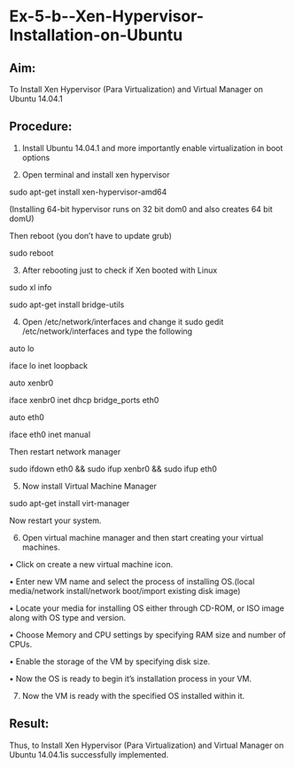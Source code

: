 # Ex-5-b--Xen-Hypervisor-Installation-on-Ubuntu

## Aim:

To Install Xen Hypervisor (Para Virtualization) and Virtual Manager on Ubuntu 14.04.1

## Procedure:

1.	Install Ubuntu 14.04.1 and more importantly enable virtualization in boot options

2.	Open terminal and install xen hypervisor

sudo apt-get install xen-hypervisor-amd64

(Installing 64-bit hypervisor runs on 32 bit dom0 and also creates 64 bit domU) 

Then reboot (you don’t have to update grub)

sudo reboot

3.	After rebooting just to check if Xen booted with Linux

sudo xl info

sudo apt-get install bridge-utils

4.	Open /etc/network/interfaces and change it sudo gedit /etc/network/interfaces and type the following

auto lo

iface lo inet loopback

auto xenbr0

iface xenbr0 inet dhcp bridge_ports eth0

auto eth0

iface eth0 inet manual

Then restart network manager

sudo ifdown eth0 && sudo ifup xenbr0 && sudo ifup eth0

5.	Now install Virtual Machine Manager

sudo apt-get install virt-manager
 
Now restart your system.

6.	Open virtual machine manager and then start creating your virtual machines.

•	Click on create a new virtual machine icon.

•	Enter new VM name and select the process of installing OS.(local media/network install/network boot/import existing disk image)

•	Locate your media for installing OS either through CD-ROM, or ISO image along with OS type and version.

•	Choose Memory and CPU settings by specifying RAM size and number of CPUs.

•	Enable the storage of the VM by specifying disk size.

•	Now the OS is ready to begin it’s installation process in your VM.

7.	Now the VM is ready with the specified OS installed within it.


## Result:
Thus, to Install Xen Hypervisor (Para Virtualization) and Virtual Manager on Ubuntu 14.04.1is successfully implemented.
